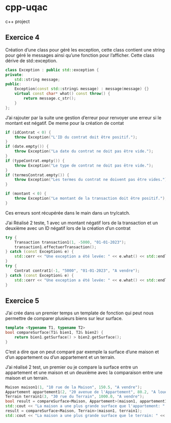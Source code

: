 # cpp-uqac
c++ project 


## Exercice 4
Création d’une class pour géré les exception, cette class contient une string pour géré le messages ainsi qu’une fonction pour l’afficher.
Cette class dérive de std::exception.
```hpp
class Exception : public std::exception {
private:
    std::string message;
public:
    Exception(const std::string& message) : message(message) {}
    virtual const char* what() const throw() {
        return message.c_str();
    }
};
```
J’ai rajouter par la suite une gestion d’erreur pour renvoyer une erreur si le montant est négatif.
De meme pour la création de contat
```cpp
if (idContrat < 0) {
    throw Exception("L'ID du contrat doit être positif.");
}
if (date.empty()) {
    throw Exception("La date du contrat ne doit pas être vide.");
}
if (typeContrat.empty()) {
    throw Exception("Le type de contrat ne doit pas être vide.");
}
if (termesContrat.empty()) {
    throw Exception("Les termes du contrat ne doivent pas être vides.");
}
```

```cpp
if (montant < 0) {
    throw Exception("Le montant de la transaction doit être positif.");
}
```
Ces erreurs sont récupérée dans le main dans un try/catch.

J’ai Réalisé 2 teste, 1 avec un montant négatif lors de la transaction et un deuxième avec un ID négatif lors de la création d’un contrat
```cpp
try {
    Transaction transaction1(1, -5000, "01-01-2023");
    transaction1.effectuerTransaction();
} catch (const Exception& e) {
    std::cerr << "Une exception a été levée: " << e.what() << std::endl;
}
try {
    Contrat contrat1(-1, "5000", "01-01-2023", "A vendre");
} catch (const Exception& e) {
    std::cerr << "Une exception a été levée: " << e.what() << std::endl;
}
```

## Exercice 5
J’ai crée dans un premier temps un template de fonction qui peut nous permettre de comparer plusieurs biens sur leur surface.
```cpp
template <typename T1, typename T2>
bool compareSurface(T1& bien1, T2& bien2) {
    return bien1.getSurface() > bien2.getSurface();
}
```
C’est a dire que on peut comparé par exemple la surface d’une maison et d’un appartement ou d’un appartement et un terrain.

J’ai réalisé 2 test, un premier ou je compare la surface entre un appartement et une maison et un deuxième avec la comparaison entre une maison et un terrain.
```cpp
Maison maison1(1, "10 rue de la Maison", 150.5, "A vendre");
Appartement appartement1(2, "20 avenue de l'Appartement", 80.2, "A louer");
Terrain terrain1(3, "30 rue du Terrain", 1000.0, "A vendre");
bool result = compareSurface<Maison, Appartement>(maison1, appartement1);
std::cout << "La maison a une plus grande surface que l'appartement: " << (result ? "true" : "false") << std::endl;
result = compareSurface<Maison, Terrain>(maison1, terrain1);
std::cout << "La maison a une plus grande surface que le terrain: " << (result ? "true" : "false") << std::endl;
```
